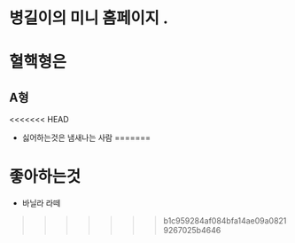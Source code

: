 # 병길이의 미니 홈페이지 .
# 혈핵형은
## A형
<<<<<<< HEAD

- 싫어하는것은 냄새나는 사람
=======
# 좋아하는것
- 바닐라 라떼
>>>>>>> b1c959284af084bfa14ae09a08219267025b4646
